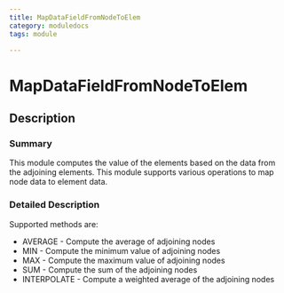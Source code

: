 ```yaml
---
title: MapDataFieldFromNodeToElem
category: moduledocs
tags: module

---
```


# MapDataFieldFromNodeToElem

## Description

### Summary

This module computes the value of the elements based on the data from the adjoining elements. This module supports various operations to map node data to element data.

### Detailed Description

Supported methods are: 

  * AVERAGE - Compute the average of adjoining nodes 
  * MIN - Compute the minimum value of adjoining nodes
  * MAX - Compute the maximum value of adjoining nodes
  * SUM - Compute the sum of the adjoining nodes
  * INTERPOLATE - Compute a weighted average of the adjoining nodes